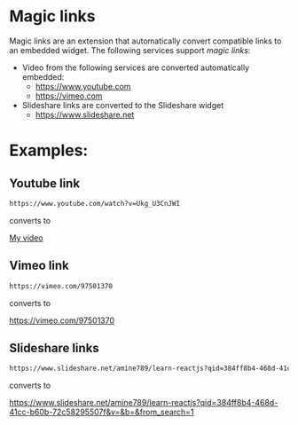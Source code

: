 # Magic links
Magic links are an extension that automatically convert compatible links to an embedded widget.
The following services support *magic links*:

- Video from the following services are converted automatically embedded:
  - https://www.youtube.com
  - https://vimeo.com
- Slideshare links are converted to the Slideshare widget
  - https://www.slideshare.net

# Examples:

## Youtube link

```markdown
https://www.youtube.com/watch?v=Ukg_U3CnJWI
```

converts to

[My video](https://www.youtube.com/watch?v=Ukg_U3CnJWI)


## Vimeo link

```markdown
https://vimeo.com/97501370
```

converts to

https://vimeo.com/97501370


## Slideshare links

```markdown
https://www.slideshare.net/amine789/learn-reactjs?qid=384ff8b4-468d-41cc-b60b-72c58295507f&v=&b=&from_search=1
```

converts to

https://www.slideshare.net/amine789/learn-reactjs?qid=384ff8b4-468d-41cc-b60b-72c58295507f&v=&b=&from_search=1
